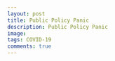 ```yaml
---
layout: post
title: Public Policy Panic
description: Public Policy Panic
image: 
tags: COVID-19
comments: true
---
```

